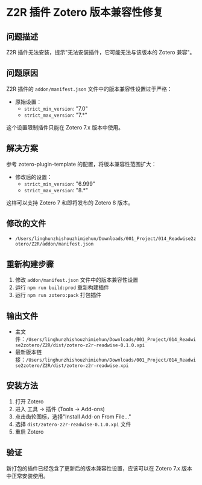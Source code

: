 # Z2R 插件 Zotero 版本兼容性修复

## 问题描述
Z2R 插件无法安装，提示"无法安装插件，它可能无法与该版本的 Zotero 兼容"。

## 问题原因
Z2R 插件的 `addon/manifest.json` 文件中的版本兼容性设置过于严格：
- 原始设置：
  - `strict_min_version`: "7.0"
  - `strict_max_version`: "7.*"
  
这个设置限制插件只能在 Zotero 7.x 版本中使用。

## 解决方案
参考 zotero-plugin-template 的配置，将版本兼容性范围扩大：
- 修改后的设置：
  - `strict_min_version`: "6.999" 
  - `strict_max_version`: "8.*"

这样可以支持 Zotero 7 和即将发布的 Zotero 8 版本。

## 修改的文件
- `/Users/linghunzhishouzhimiehun/Downloads/001_Project/014_Readwise2zotero/Z2R/addon/manifest.json`

## 重新构建步骤
1. 修改 `addon/manifest.json` 文件中的版本兼容性设置
2. 运行 `npm run build:prod` 重新构建插件
3. 运行 `npm run zotero:pack` 打包插件

## 输出文件
- 主文件：`/Users/linghunzhishouzhimiehun/Downloads/001_Project/014_Readwise2zotero/Z2R/dist/zotero-z2r-readwise-0.1.0.xpi`
- 最新版本链接：`/Users/linghunzhishouzhimiehun/Downloads/001_Project/014_Readwise2zotero/Z2R/dist/zotero-z2r-readwise.xpi`

## 安装方法
1. 打开 Zotero
2. 进入 工具 -> 插件 (Tools -> Add-ons)
3. 点击齿轮图标，选择"Install Add-on From File..."
4. 选择 `dist/zotero-z2r-readwise-0.1.0.xpi` 文件
5. 重启 Zotero

## 验证
新打包的插件已经包含了更新后的版本兼容性设置，应该可以在 Zotero 7.x 版本中正常安装使用。

